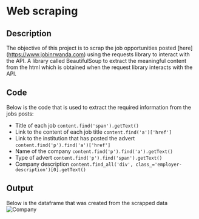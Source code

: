 # Web scraping

## Description
The objective of this project is to scrap the job opportunities posted [here] (https://www.jobinrwanda.com) using the requests library to interact with the API. A library called BeautifulSoup to extract the meaningful content from the html which is obtained when the request library interacts with the API.


## Code
Below is the code that is used to extract the required information from the jobs posts:

* Title of each job
`content.find('span').getText()`
* Link to the content of each job title
`content.find('a')['href']` 
* Link to the institution that has posted the advert
`content.find('p').find('a')['href']` 
* Name of the company
`content.find('p').find('a').getText()`
* Type of advert
`content.find('p').find('span').getText()`
* Company description
`content.find_all('div', class_='employer-description')[0].getText()`

## Output
Below is the dataframe that was created from the scrapped data
![Company](https://user-images.githubusercontent.com/60528574/203159813-a73e32a1-7e57-476d-8e9e-6c9735df4df1.PNG)
